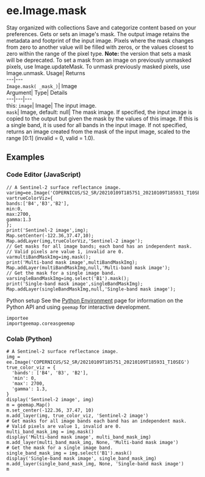  
#  ee.Image.mask 
Stay organized with collections  Save and categorize content based on your preferences. 
Gets or sets an image's mask. The output image retains the metadata and footprint of the input image. Pixels where the mask changes from zero to another value will be filled with zeros, or the values closest to zero within the range of the pixel type. **Note:** the version that sets a mask will be deprecated. To set a mask from an image on previously unmasked pixels, use Image.updateMask. To unmask previously masked pixels, use Image.unmask. Usage| Returns  
---|---  
`Image.mask( _mask_)`| Image  
Argument| Type| Details  
---|---|---  
this: `image`| Image| The input image.  
`mask`| Image, default: null| The mask image. If specified, the input image is copied to the output but given the mask by the values of this image. If this is a single band, it is used for all bands in the input image. If not specified, returns an image created from the mask of the input image, scaled to the range [0:1] (invalid = 0, valid = 1.0).  
## Examples
### Code Editor (JavaScript)
```
// A Sentinel-2 surface reflectance image.
varimg=ee.Image('COPERNICUS/S2_SR/20210109T185751_20210109T185931_T10SEG');
vartrueColorViz={
bands:['B4','B3','B2'],
min:0,
max:2700,
gamma:1.3
};
print('Sentinel-2 image',img);
Map.setCenter(-122.36,37.47,10);
Map.addLayer(img,trueColorViz,'Sentinel-2 image');
// Get masks for all image bands; each band has an independent mask.
// Valid pixels are value 1, invalid are 0.
varmultiBandMaskImg=img.mask();
print('Multi-band mask image',multiBandMaskImg);
Map.addLayer(multiBandMaskImg,null,'Multi-band mask image');
// Get the mask for a single image band.
varsingleBandMaskImg=img.select('B1').mask();
print('Single-band mask image',singleBandMaskImg);
Map.addLayer(singleBandMaskImg,null,'Single-band mask image');
```

Python setup
See the [ Python Environment](https://developers.google.com/earth-engine/guides/python_install) page for information on the Python API and using `geemap` for interactive development.
```
importee
importgeemap.coreasgeemap
```

### Colab (Python)
```
# A Sentinel-2 surface reflectance image.
img = ee.Image('COPERNICUS/S2_SR/20210109T185751_20210109T185931_T10SEG')
true_color_viz = {
  'bands': ['B4', 'B3', 'B2'],
  'min': 0,
  'max': 2700,
  'gamma': 1.3,
}
display('Sentinel-2 image', img)
m = geemap.Map()
m.set_center(-122.36, 37.47, 10)
m.add_layer(img, true_color_viz, 'Sentinel-2 image')
# Get masks for all image bands each band has an independent mask.
# Valid pixels are value 1, invalid are 0.
multi_band_mask_img = img.mask()
display('Multi-band mask image', multi_band_mask_img)
m.add_layer(multi_band_mask_img, None, 'Multi-band mask image')
# Get the mask for a single image band.
single_band_mask_img = img.select('B1').mask()
display('Single-band mask image', single_band_mask_img)
m.add_layer(single_band_mask_img, None, 'Single-band mask image')
m
```


